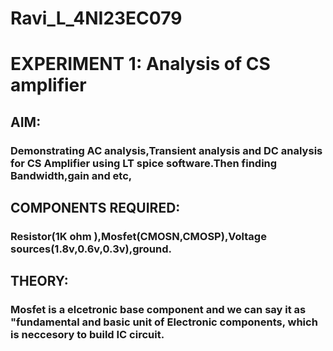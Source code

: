 # Ravi_L_4NI23EC079
# EXPERIMENT 1: Analysis of CS amplifier
## AIM:
### Demonstrating AC analysis,Transient analysis and DC analysis for CS Amplifier using LT spice software.Then finding Bandwidth,gain and etc,
## COMPONENTS REQUIRED:
### Resistor(1K ohm ),Mosfet(CMOSN,CMOSP),Voltage sources(1.8v,0.6v,0.3v),ground.
## THEORY:
### Mosfet is a elcetronic base component and we can say it as "fundamental and basic unit of Electronic components, which is neccesory to build IC circuit.
